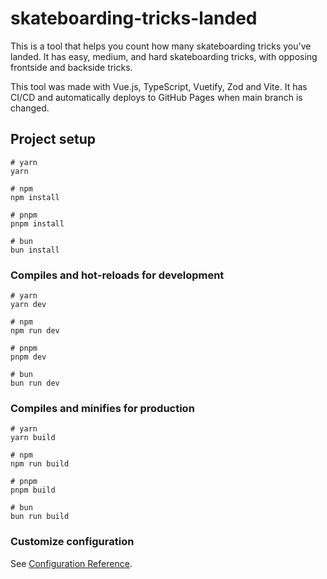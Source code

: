 # skateboarding-tricks-landed

This is a tool that helps you count how many skateboarding tricks you've landed.
It has easy, medium, and hard skateboarding tricks, with opposing frontside and backside tricks.

This tool was made with Vue.js, TypeScript, Vuetify, Zod and Vite.
It has CI/CD and automatically deploys to GitHub Pages when main branch is changed.

## Project setup

```
# yarn
yarn

# npm
npm install

# pnpm
pnpm install

# bun
bun install
```

### Compiles and hot-reloads for development

```
# yarn
yarn dev

# npm
npm run dev

# pnpm
pnpm dev

# bun
bun run dev
```

### Compiles and minifies for production

```
# yarn
yarn build

# npm
npm run build

# pnpm
pnpm build

# bun
bun run build
```

### Customize configuration

See [Configuration Reference](https://vitejs.dev/config/).
